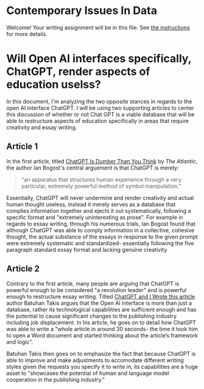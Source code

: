 # Contemporary Issues In Data

Welcome! Your writing assignment will be in this file.  See [the instructions](./instructions.md) for more details.

# Will Open AI interfaces specifically, ChatGPT, render aspects of education uselss? 
In this document, I'm analyzing the two opposite stances in regards to the open AI interface ChatGPT. I will be using two supporting articles to center this discussion of whether or not Chat GPT is a viable database that will be able to restructure aspects of education specifically in areas that require creativity and essay writing.  

## Article 1
In the first article, titled [ChatGPT Is Dumber Than You Think](https://www.theatlantic.com/technology/archive/2022/12/chatgpt-openai-artificial-intelligence-writing-ethics/672386/) by _The Atlantic_, the author Ian Bogost's central arguement is that ChatGPT is merely: 
>"an apparatus that structures human experience through a very particular, extremely powerful method of symbol manipulation."   

Essentially, ChatGPT will never undermine and render creativity and actual human thought useless, instead it merely serves as a database that complies information together and ejects it out systematically, following a specific format and "extremely uninteresting as prose". For example in regards to essay writing, through his numerous trials, Ian Bogost found that although ChatGPT was able to comply information in a collective, cohesive thought, the actual substance of the essays in response to the given prompt were extremely systematic and standardized- essentially following the five paragraph standard essay format and lacking genuine creativity

## Article 2 
Contrary to the first article, many people are arguing that ChatGPT is powerful enough to be considered "a revolution leader" and is powerful enough to restructure essay writing. Titled [ChatGPT and I Wrote this article](https://www.dailysabah.com/opinion/op-ed/chatgpt-and-i-wrote-this-article) author Batuhan Takis argues that the Open AI interface is more than just a database, rather its technological capabilities are sufficient enough and has the potential to cause significant changes to the publishing industry including job displacement. In his article, he goes on to detail how ChatGPT was able to write a "whole article in around 30 seconds- the time it took him to open a Word document and started thinking about the article’s framework and logic".   

Batuhan Takis then goes on to emphasize the fact that because ChatGPT is able to improve and make adjustments to accomodate different writing styles given the requests you specify it to write in, its capabilities are a huge asset to "showcases the potential of human and language model cooperation in the publishing industry." 